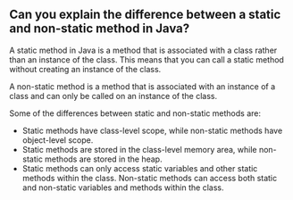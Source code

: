 ## Can you explain the difference between a static and non-static method in Java?
A static method in Java is a method that is associated with a class rather than an instance of the class. This means that you can call a static method without creating an instance of the class.

A non-static method is a method that is associated with an instance of a class and can only be called on an instance of the class.

Some of the differences between static and non-static methods are:

- Static methods have class-level scope, while non-static methods have object-level scope.
- Static methods are stored in the class-level memory area, while non-static methods are stored in the heap.
- Static methods can only access static variables and other static methods within the class. Non-static methods can access both static and non-static variables and methods within the class.
